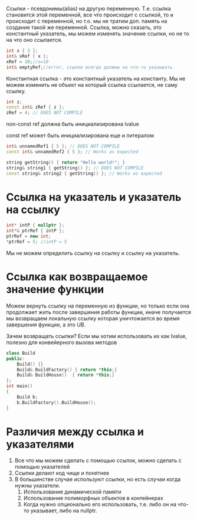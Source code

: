 Ссылки - псевдонимы(alias) на другую переменную. Т.е. ссылка становится этой переменной, все что происходит с ссылкой, то и происходит с переменной, но т.о. мы не тратим доп. память на создание такой же переменной. Ссылка, можно сказать, это константный указатель, мы можем изменять значение ссылки, но не то на что оно ссылается.

```cpp
int x { 3 };
int& xRef { x };
xRef = 10;//x=10
int& emptyRef;//error, ссылки всегда должны на что-то указывать
```

Константная ссылка - это константный указатель на константу. Мы не можем изменить не объект на который ссылка ссылается, не саму ссылку.

```cpp
int z;
const int& zRef { z };
zRef = 4; // DOES NOT COMPILE
```

non-const ref должна быть инициализирована lvalue

const ref может быть инициализирована еще и литералом

```cpp
int& unnamedRef1 { 5 }; // DOES NOT COMPILE
const int& unnamedRef2 { 5 }; // Works as expected

string getString() { return "Hello world!"; }
string& string1 { getString() }; // DOES NOT COMPILE
const string& string2 { getString() }; // Works as expected
```

# Ссылка на указатель и указатель на ссылку
```cpp
int* intP { nullptr };
int*& ptrRef { intP };
ptrRef = new int;
*ptrRef = 5; //intP = 5
```

Мы не можем определить ссылку на ссылку и ссылку на указатель.

# Ссылка как возвращаемое значение функции
Можем вернуть ссылку на переменную из функции, но только если она продолжает жить после завершения работы функции, иначе получается мы возвращаем локальную ссылку которая уничтожается во время завершения функции, а это UB.

Зачем возвращать ссылки? Если мы хотим использовать их как lvalue, полезно для конвейерного вызова методов

```cpp
class Build
public:
	Build() {}
	Build& BuildFactory() { return *this;}
	Build& BuildHouse()  { return *this;}
};
int main()
{
	Build b;
	b.BuildFactory().BuildHouse();
}
```

# Различия между ссылка и указателями
1. Все что мы можем сделать с помощью ссылок, можно сделать с помощью указателей
2. Ссылки делают код чище и понятнее
3. В большинстве случае используют ссылки, но есть случаи когда нужны указатели.
	1. Использование динамической памяти
	2. Использование полиморфных объектов в контейнерах
	3. Когда нужно опционально его использовать, т.е. либо он на что-то указывает, либо на nullptr.
